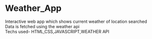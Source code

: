 # Weather_App

Interactive web app which shows current weather of location searched<br/>
Data is fetched using the weather api<br/>
Techs used- HTML,CSS,JAVASCRIPT,WEATHER API
